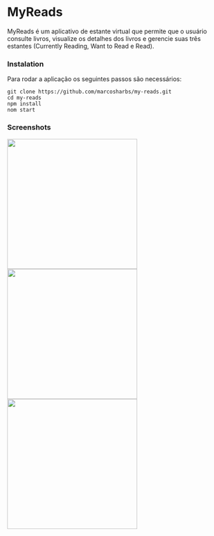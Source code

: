 # MyReads

MyReads é um aplicativo de estante virtual que permite que o usuário consulte livros, visualize os detalhes dos livros e gerencie suas três estantes (Currently Reading, Want to Read e Read).

### Instalation

Para rodar a aplicação os seguintes passos são necessários:

```
git clone https://github.com/marcosharbs/my-reads.git
cd my-reads
npm install
nom start
```

### Screenshots

<img src="https://raw.githubusercontent.com/marcosharbs/my-reads/master/imgs/img-1.png" width="300px">

<img src="https://raw.githubusercontent.com/marcosharbs/my-reads/master/imgs/img-2.png" width="300px">

<img src="https://raw.githubusercontent.com/marcosharbs/my-reads/master/imgs/img-3.png" width="300px">